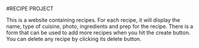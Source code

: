 #RECIPE PROJECT

This is a website containing recipes. For each recipe, it will display the name, type of cuisine, photo, ingredients and prep for the recipe.
There is a form that can be used to add more recipes when you hit the create button.
You can delete any recipe by clicking its delete button.